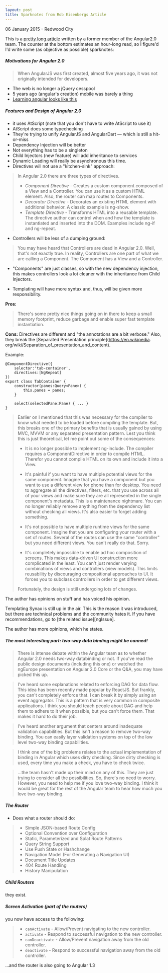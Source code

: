 ```yaml
---
layout: post
title: Sparknotes from Rob Eisenbergs Article
---
```


<p class="meta">06 January 2015 - Redwood City</p>

This is a [pretty long article](http://eisenbergeffect.bluespire.com/all-about-angular-2-0/) written by a former member of the Angular2.0 team. The counter at the bottom estimates an hour-long read, so I figure'd I'd write some (as objective as possible) sparknotes:

##### Motivations for Angular 2.0

> When AngularJS was first created, almost
> five years ago, it was not originally
> intended for developers.

+ The web is no longer a jQuery cesspool
+ 5 years ago (angular's creation) mobile was barely a thing
+ [Learning angular looks like this](http://www.bennadel.com/resources/uploads/2013/feelings_about_angularjs_over_time.png)

##### Features and Design of Angular 2.0

+ it uses AtScript (note that you don't have to write AtScript to use it)
+ AtScript does some typechecking
+ They're trying to unify AngularJS and AngularDart — which is still a
  hit-or-miss
+ Dependency Injection will be better
+ Not everything has to be a singleton
+ Child Injectors (new feature) will add inheritance to services
+ Dynamic Loading will really be asynchronous this time.
+ Directives will not use a "kitchen-sink" approach:

> In Angular 2.0 there are three types
> of directives.
>
> + _Component Directive_ - Creates a custom component composed of
>   a View and a Controller. You can use it as a custom HTML element.
>   Also, the router can map routes to Components.
> + _Decorator Directive_ - Decorates an existing HTML element with
>   additional behavior. A classic example is ng-show.
> + _Template Directive_ - Transforms HTML into a reusable template.
>    The directive author can control when and how the template is
>    instantiated and inserted into the DOM. Examples include ng-if
>    and ng-repeat.

+ Controllers will be less of a dumping ground:

> You may have heard that Controllers are dead in Angular 2.0.
> Well, that's not exactly true. In reality, Controllers are
> one part of what we are calling a Component. The Component has
> a View and a Controller.

+ "Components" are just classes, so with the new dependency injection,
  this makes controllers look a lot cleaner with the inheritance
  from Child Injectors.

+ Templating will have more syntax and, thus, will be given more
  responsibility.

__Pros:__
> There's some pretty nice things going on in there to keep a small memory
> footprint, reduce garbage and enable super fast template instantiation.

__Cons:__
Directives are different and "the annotations are a bit verbose."
Also, they break the [Separated Presentation principle](https://en.wikipedia.
org/wiki/Separation_of_presentation_and_content).

Example:

    @ComponentDirective({
        selector:'tab-container',
        directives:[NgRepeat]
    })
    export class TabContainer {
        constructor(panes:Query<Pane>) {
            this.panes = panes;
        }

        select(selectedPane:Pane) { ... }
    }

> Earlier on I mentioned that this was necessary for the compiler to know what
> needed to be loaded before compiling the template. But, this breaks one of
> the primary benefits that is usually gained by using MVC, MVVM or any
> separated presentation pattern. Lest you think this is just theoretical, let
> me point out some of the consequences:
>
> + It is no longer possible to implement ng-include. The compiler requires a
>   ComponentDirective in order to compile HTML. Therefor you cannot compile
>   HTML on its own and include it into a View.
>
> + It's painful if you want to have multiple potential views for the same
>   component. Imagine that you have a component but you want to use a
>   different view for phone than for desktop. You need to aggregate all the
>   directives, filters, etc. that you use across all of your views and make
>   sure they are all represented in the single component's metadata. This is
>   a maintenance nightmare. You can no longer reliably remove anything from
>   the dependency list without checking all views. It's also easier to forget
>   adding  something.
>
> + It's not possible to have multiple runtime views for the same component.
>   Imagine that you are configuring your router with a set of routes. Several
>   of the routes can use the same "controller" but you need different views.
>   You can't really do that. Sorry.
>
> + It's completely impossible to enable ad hoc composition of screens. This
>   makes data-driven UI construction more complicated in the least. You can't
>   just render varying combinations of views and controllers (view models).
>   This limits reusability by discouraging compositional approaches to UI.
>   It forces you to subclass controllers in order to get different views.
>
> Fortunately, the design is still undergoing lots of changes.

The author has opinions on stuff and has voiced his opinion.

Templating Synax is still up in the air. This is the reason it was introduced,
but there are technical problems and the community hates it. If you have
recommendations, go to [the related issue][ngIssue].

The author has more opinions, which he states.

##### The most interesting part: two-way data binding might be canned!

> There is intense debate within the Angular team as to whether Angular
> 2.0 needs two-way databinding or not. If you've read the public design
> documents (including this one) or watched the ngEurope presentation on
> Angular 2.0 Core or the Q&A, you may have picked this up.

>  I've heard some explanations related to enforcing DAG for data flow. This
> idea has been recently made popular by ReactJS. But frankly, you can't
> completely enforce that. I can break it by simply using an event aggregator.
> This is a pattern that is very common in composite applications. I think you
> should teach people about DAG and help them to adhere to it when possible,
> but you can't force them. That makes it hard to do their job.

> I've heard another argument that centers around inadequate validation
> capabilities. But this isn't a reason to remove two-way binding. You can
> easily layer validation systems on top of the low level two-way binding
> capabilities.

> I think one of the big problems relates to the actual implementation of
> binding in Angular which uses dirty checking. Since dirty checking is used,
> every time you make a check, you have to check twice.

> ...the team hasn't made up their mind on any of this. They are
> just trying to consider all the possibilities. So, there's no need to worry.
> However, you need to help me if you love two-way binding. I think it would
> be great for the rest of the Angular team to hear how much you love two-way
> binding.

##### The Router
+ Does what a router should do:
> + Simple JSON-based Route Config
> + Optional Convention over Configuration
> + Static, Parameterized and Splat Route Patterns
> + Query String Support
> + Use Push State or Hashchange
> + Navigation Model (For Generating a Navigation UI)
> + Document Title Updates
> + 404 Route Handling
> + History Manipulation

##### Child Routers
they exist.

##### Screen Activation (part of the routers)
you now have access to the following:
> + `canActivate` - Allow/Prevent navigating to the new controller.
> + `activate` - Respond to successful navigation to the new controller.
> + `canDeactivate` - Allow/Prevent navigation away from the old controller.
> + `deactivate` - Respond to successful navigation away from the old
>   controller.

...and the router is also going to Angular 1.3
